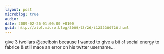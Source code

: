 ```yaml
---
layout: post
microblog: true
audio: 
date: 2009-02-26 01:00:00 +0100
guid: http://xtof.micro.blog/2009/02/26/t1253380728.html
---
```

give 3 twollars @epelboin because I wanted to give a bit of social energy to fabrice &amp; still made an error on his twitter username...
